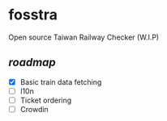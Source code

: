 # fosstra
Open source Taiwan Railway Checker (W.I.P)

## *roadmap*
- [x] Basic train data fetching 
- [ ] l10n
- [ ] Ticket ordering
- [ ] Crowdin